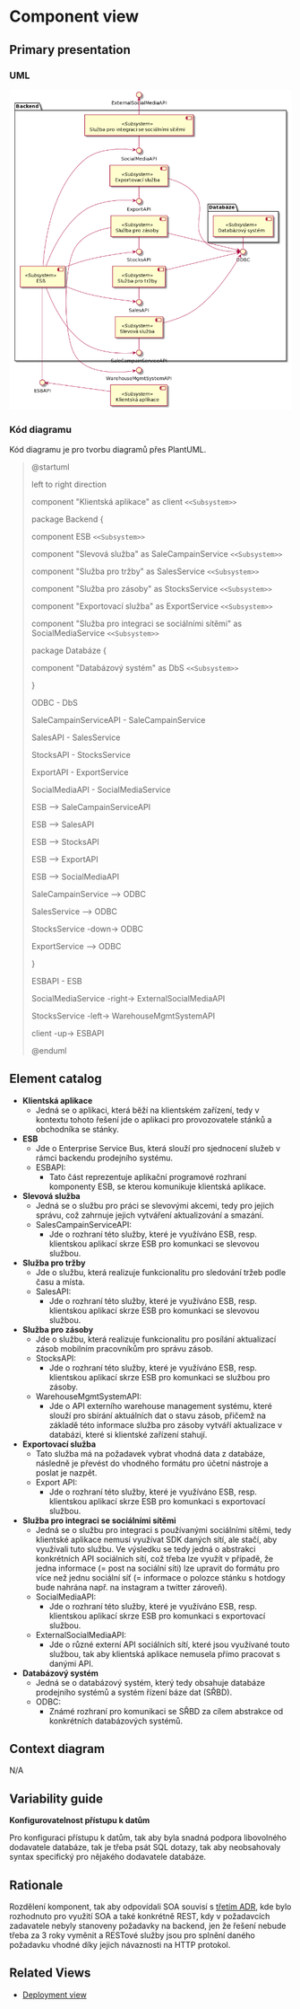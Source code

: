 # Component view
## Primary presentation
### UML
![Component diagram](../assets/prodejni_system_component_diagram.png "Component diagram")

### Kód diagramu
Kód diagramu je pro tvorbu diagramů přes PlantUML.

> @startuml
>
> left to right direction
>
> component "Klientská aplikace" as client `<<Subsystem>>`
>
> package Backend {
>
>   component ESB `<<Subsystem>>`
>
>   component "Slevová služba" as SaleCampainService `<<Subsystem>>`
>
>   component "Služba pro tržby" as SalesService `<<Subsystem>>`
>
>   component "Služba pro zásoby" as StocksService `<<Subsystem>>`
>
>   component "Exportovací služba" as ExportService `<<Subsystem>>`
>
>   component "Služba pro integraci se sociálními sítěmi" as SocialMediaService `<<Subsystem>>`
>
>   package Databáze {
>
>   component "Databázový systém" as DbS `<<Subsystem>>`
> 
>   }
>
>   ODBC - DbS
>
>   SaleCampainServiceAPI - SaleCampainService
>
>   SalesAPI - SalesService
>
>   StocksAPI - StocksService
>
>   ExportAPI - ExportService
>
>   SocialMediaAPI - SocialMediaService
>
>   ESB --> SaleCampainServiceAPI
>
>   ESB --> SalesAPI
>
>   ESB --> StocksAPI
>
>   ESB --> ExportAPI
>
>   ESB --> SocialMediaAPI
>
>   SaleCampainService --> ODBC
>
>   SalesService --> ODBC
>
>   StocksService -down-> ODBC
>
>   ExportService --> ODBC
>
> }
>
> ESBAPI - ESB
>
> SocialMediaService -right-> ExternalSocialMediaAPI
>
> StocksService -left-> WarehouseMgmtSystemAPI
>
> client -up-> ESBAPI
>
> @enduml

## Element catalog
- **Klientská aplikace**
    - Jedná se o aplikaci, která běží na klientském zařízení, tedy v kontextu tohoto řešení jde o aplikaci pro provozovatele stánků a obchodníka se stánky.
- **ESB**
    - Jde o Enterprise Service Bus, která slouží pro sjednocení služeb v rámci backendu prodejního systému.
    - ESBAPI:
        - Tato část reprezentuje aplikační programové rozhraní komponenty ESB, se kterou komunikuje klientská aplikace.
- **Slevová služba**
    - Jedná se o službu pro práci se slevovými akcemi, tedy pro jejich správu, což zahrnuje jejich vytváření aktualizování a smazání.
    - SalesCampainServiceAPI:
        - Jde o rozhraní této služby, které je využíváno ESB, resp. klientskou aplikací skrze ESB pro komunkaci se slevovou službou.
- **Služba pro tržby**
    - Jde o službu, která realizuje funkcionalitu pro sledování tržeb podle času a místa.
    - SalesAPI:
        - Jde o rozhraní této služby, které je využíváno ESB, resp. klientskou aplikací skrze ESB pro komunkaci se slevovou službou.
- **Služba pro zásoby**
    - Jde o službu, která realizuje funkcionalitu pro posílání aktualizací zásob mobilním pracovníkům pro správu zásob.
    - StocksAPI:
        - Jde o rozhraní této služby, které je využíváno ESB, resp. klientskou aplikací skrze ESB pro komunkaci se službou pro zásoby.
    - WarehouseMgmtSystemAPI:
        - Jde o API externího warehouse management systému, které slouží pro sbírání aktuálních dat o stavu zásob, přičemž na základě této informace služba pro zásoby vytváří aktualizace v databázi, které si klientské zařízení stahují.
- **Exportovací služba**
    - Tato služba má na požadavek vybrat vhodná data z databáze, následně je převést do vhodného formátu pro účetní nástroje a poslat je nazpět.
    - Export API:
        - Jde o rozhraní této služby, které je využíváno ESB, resp. klientskou aplikací skrze ESB pro komunkaci s exportovací službou.
- **Služba pro integraci se sociálními sítěmi**
    - Jedná se o službu pro integraci s používanými sociálními sítěmi, tedy klientské aplikace nemusí využívat SDK daných sítí, ale stačí, aby využívali tuto službu. Ve výsledku se tedy jedná o abstrakci konkrétních API sociálních sítí, což třeba lze využít v případě, že jedna informace (= post na sociální síti) lze upravit do formátu pro více než jednu sociální síť (= informace o polozce stánku s hotdogy bude nahrána např. na instagram a twitter zároveň).
    - SocialMediaAPI:
        - Jde o rozhraní této služby, které je využíváno ESB, resp. klientskou aplikací skrze ESB pro komunkaci s exportovací službou.
    - ExternalSocialMediaAPI:
        - Jde o různé externí API sociálních sítí, které jsou využívané touto službou, tak aby klientská aplikace nemusela přímo pracovat s danými API.
- **Databázový systém**
    - Jedná se o databázový systém, který tedy obsahuje databáze prodejního systémů a systém řízení báze dat (SŘBD).
    - ODBC:
        - Známé rozhraní pro komunikaci se SŘBD za cílem abstrakce od konkrétních databázových systémů.

## Context diagram
N/A

## Variability guide
**Konfigurovatelnost přístupu k datům**

Pro konfiguraci přístupu k datům, tak aby byla snadná podpora libovolného dodavatele databáze, tak je třeba psát SQL dotazy, tak aby neobsahovaly syntax specifický pro nějakého dodavatele databáze.

## Rationale
Rozdělení komponent, tak aby odpovídali SOA souvisí s [třetím ADR](../rozhodnutí/3_rozhodnuti_o_architekture_backendu.md "Třetí architektonické rozhodnutí"), kde bylo rozhodnuto pro využití SOA a také konkrétně REST, kdy v požadavcích zadavatele nebyly stanoveny požadavky na backend, jen že řešení nebude třeba za 3 roky vyměnit a RESTové služby jsou pro splnění daného požadavku vhodné díky jejich návaznosti na HTTP protokol.

## Related Views
- [Deployment view](../umístění/deployment.md "Deployment view")